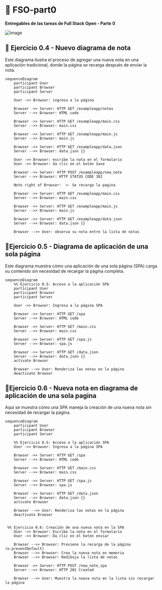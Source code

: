 # 📌 FSO-part0  
**Entregables de las tareas de Full Stack Open - Parte 0**  

![image](https://github.com/user-attachments/assets/5c6cd780-59a8-41a6-bd4a-a6afcc81750e)


## 📒 Ejercicio 0.4 - Nuevo diagrama de nota  
Este diagrama ilustra el proceso de agregar una nueva nota en una aplicación tradicional, donde la página se recarga después de enviar la nota.  
```mermaid
sequenceDiagram
    participant User
    participant Browser
    participant Server

    User ->> Browser: ingresa a la página

    Browser ->> Server: HTTP GET /exampleapp/notes
    Server -->> Browser: HTML code

    Browser ->> Server: HTTP GET /exampleapp/main.css
    Server -->> Browser: main.css

    Browser ->> Server: HTTP GET /exampleapp/main.js
    Server -->> Browser: main.js

    Browser ->> Server: HTTP GET /exampleapp/data.json
    Server -->> Browser: data.json {}

    User ->> Browser: escribe la nota en el formulario
    User ->> Browser: da clic en el botón Save

    Browser ->> Server: HTTP POST /exampleapp/new_note
    Server -->> Browser: HTTP STATUS CODE 302

    Note right of Browser:  <- Se recarga la pagina

    Browser ->> Server: HTTP GET /exampleapp/main.css
    Server -->> Browser: main.css

    Browser ->> Server: HTTP GET /exampleapp/main.js
    Server -->> Browser: main.js

    Browser ->> Server: HTTP GET /exampleapp/data.json
    Server -->> Browser: data.json {}

    Browser -->> User: observa su nota entre la lista de notas
```
## 📒Ejercicio 0.5 - Diagrama de aplicación de una sola página
Este diagrama muestra cómo una aplicación de una sola página (SPA) carga su contenido sin necesidad de recargar la página completa.
```mermaid
sequenceDiagram
    %% Ejercicio 0.5: Acceso a la aplicación SPA
    participant User
    participant Browser
    participant Server

    User ->> Browser: Ingresa a la página SPA

    Browser ->> Server: HTTP GET /spa
    Server -->> Browser: HTML code

    Browser ->> Server: HTTP GET /main.css
    Server -->> Browser: main.css

    Browser ->> Server: HTTP GET /spa.js
    Server -->> Browser: spa.js

    Browser ->> Server: HTTP GET /data.json
    Server -->> Browser: data.json {}
    activate Browser

    Browser -->> User: Renderiza las notas en la página
    deactivate Browser
```
## 📒Ejercicio 0.6 - Nueva nota en diagrama de aplicación de una sola pagina
Aquí se muestra cómo una SPA maneja la creación de una nueva nota sin necesidad de recargar la página.
```mermaid
sequenceDiagram
    participant User
    participant Browser
    participant Server

    %% Ejercicio 0.5: Acceso a la aplicación SPA
    User ->> Browser: Ingresa a la página SPA

    Browser ->> Server: HTTP GET /spa
    Server -->> Browser: HTML code

    Browser ->> Server: HTTP GET /main.css
    Server -->> Browser: main.css

    Browser ->> Server: HTTP GET /spa.js
    Server -->> Browser: spa.js

    Browser ->> Server: HTTP GET /data.json
    Server -->> Browser: data.json {}
    activate Browser

    Browser -->> User: Renderiza las notas en la página
    deactivate Browser

 
 %% Ejercicio 0.6: Creación de una nueva nota en la SPA
    User ->> Browser: Escribe la nota en el formulario
    User ->> Browser: Da clic en el botón enviar

    Browser -->> Browser: Previene la recarga de la página (e.preventDefault)
    Browser -->> Browser: Crea la nueva nota en memoria
    Browser -->> Browser: Redibuja la lista de notas

    Browser ->> Server: HTTP POST /new_note_spa
    Server -->> Browser: HTTP 201 Created

    Browser -->> User: Muestra la nueva nota en la lista sin recargar la página

